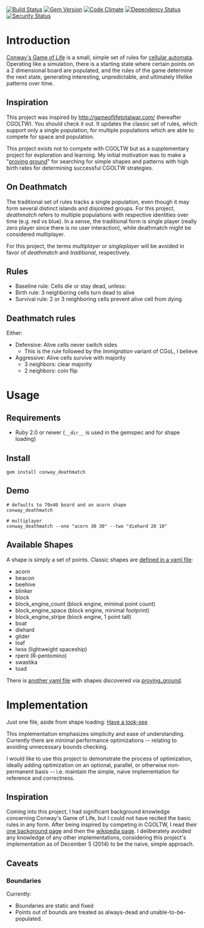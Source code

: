 [![Build Status](https://travis-ci.org/rickhull/conway_deathmatch.svg?branch=master)](https://travis-ci.org/rickhull/conway_deathmatch)
[![Gem Version](https://badge.fury.io/rb/conway_deathmatch.svg)](http://badge.fury.io/rb/conway_deathmatch)
[![Code Climate](https://codeclimate.com/github/rickhull/conway_deathmatch/badges/gpa.svg)](https://codeclimate.com/github/rickhull/conway_deathmatch)
[![Dependency Status](https://gemnasium.com/rickhull/conway_deathmatch.svg)](https://gemnasium.com/rickhull/conway_deathmatch)
[![Security Status](https://hakiri.io/github/rickhull/conway_deathmatch/master.svg)](https://hakiri.io/github/rickhull/conway_deathmatch/master)

Introduction
===

[Conway's Game of Life](http://en.wikipedia.org/wiki/Conway%27s_Game_of_Life)
is a small, simple set of rules for
[cellular automata](http://en.wikipedia.org/wiki/Cellular_automaton).
Operating like a simulation, there is a starting state where certain points on
a 2 dimensional board are populated, and the rules of the game determine the
next state, generating interesting, unpredictable, and ultimately lifelike
patterns over time.

Inspiration
---

This project was inspired by http://gameoflifetotalwar.com/ (hereafter CGOLTW).
You should check it out.  It updates the classic set of rules, which support
only a single population, for multiple populations which are able to compete
for space and population.

This project exists not to compete with CGOLTW but as a supplementary
project for exploration and learning.  My initial motivation was to make a
"[proving ground](https://github.com/rickhull/conway_deathmatch/blob/master/bin/proving_ground)" for searching for simple shapes and patterns with high birth
rates for determining successful CGOLTW strategies.

On Deathmatch
---
The traditional set of rules tracks a single population, even though it may
form several distinct islands and disjointed groups.  For this project,
*deathmatch* refers to multiple populations with respective identities over
time (e.g. red vs blue).  In a sense, the traditional form is single player (really zero player since there is no user interaction), while deathmatch might
be considered multiplayer.

For this project, the terms *multiplayer* or *singleplayer* will be avoided in
favor of *deathmatch* and *traditional*, respectively.

Rules
---
* Baseline rule: Cells die or stay dead, unless:
* Birth rule: 3 neighboring cells turn dead to alive
* Survival rule: 2 or 3 neighboring cells prevent alive cell from dying

Deathmatch rules
---
Either:

* Defensive: Alive cells never switch sides
  - This is the rule followed by the *Immigration* variant of CGoL, I believe
* Aggressive: Alive cells survive with majority
  - 3 neighbors: clear majority
  - 2 neighbors: coin flip

Usage
===

Requirements
---

* Ruby 2.0 or newer (`__dir__` is used in the gemspec and for shape loading)


Install
---

    gem install conway_deathmatch

Demo
---

    # defaults to 70x40 board and an acorn shape
    conway_deathmatch

    # multiplayer
    conway_deathmatch --one "acorn 30 30" --two "diehard 20 10"

Available Shapes
---

A shape is simply a set of points.  Classic shapes are [defined in a yaml file](https://github.com/rickhull/conway_deathmatch/blob/master/lib/conway_deathmatch/shapes/classic.yaml):

* acorn
* beacon
* beehive
* blinker
* block
* block_engine_count (block engine, minimal point count)
* block_engine_space (block engine, minimal footprint)
* block_engine_stripe (block engine, 1 point tall)
* boat
* diehard
* glider
* loaf
* lwss (lightweight spaceship)
* rpent (R-pentomino)
* swastika
* toad

There is [another yaml file](https://github.com/rickhull/conway_deathmatch/blob/master/lib/conway_deathmatch/shapes/discovered.yaml) with shapes discovered via [proving_ground](https://github.com/rickhull/conway_deathmatch/blob/master/bin/proving_ground).


Implementation
===

Just one file, aside from shape loading: [Have a look-see](https://github.com/rickhull/conway_deathmatch/blob/master/lib/conway_deathmatch/board_state.rb)

This implementation emphasizes simplicity and ease of understanding.  Currently
there are minimal performance optimizations -- relating to avoiding unnecessary
bounds checking.

I would like to use this project to demonstrate the process of optimization,
ideally adding optimization on an optional, parallel, or otherwise
non-permanent basis -- i.e. maintain the simple, naive implementation for
reference and correctness.

Inspiration
---
Coming into this project, I had significant background knowledge concerning
Conway's Game of Life, but I could not have recited the basic rules in any
form. After being inspired by competing in CGOLTW, I read their [one background
page](http://gameoflifetotalwar.com/how-to-play) and then the
[wikipedia page](http://en.wikipedia.org/wiki/Conway%27s_Game_of_Life).  I
deliberately avoided any knowledge of any other implementations,
considering this project's implementation as of December 5 (2014) to be the
naive, simple approach.

Caveats
---

### Boundaries

Currently:

* Boundaries are static and fixed
* Points out of bounds are treated as always-dead and unable-to-be-populated.
